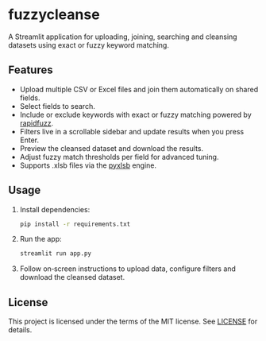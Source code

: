 # fuzzycleanse

A Streamlit application for uploading, joining, searching and cleansing datasets using exact or fuzzy keyword matching.

## Features
- Upload multiple CSV or Excel files and join them automatically on shared fields.
- Select fields to search.
- Include or exclude keywords with exact or fuzzy matching powered by [rapidfuzz](https://github.com/maxbachmann/RapidFuzz).
- Filters live in a scrollable sidebar and update results when you press Enter.
- Preview the cleansed dataset and download the results.
- Adjust fuzzy match thresholds per field for advanced tuning.
- Supports .xlsb files via the [pyxlsb](https://github.com/www999x/pyxlsb) engine.

## Usage
1. Install dependencies:
   ```bash
   pip install -r requirements.txt
   ```
2. Run the app:
   ```bash
   streamlit run app.py
   ```
3. Follow on‑screen instructions to upload data, configure filters and download the cleansed dataset.

## License
This project is licensed under the terms of the MIT license. See [LICENSE](LICENSE) for details.
